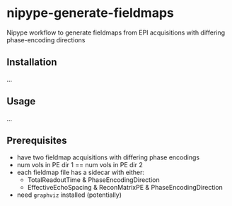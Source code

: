 # nipype-generate-fieldmaps

Nipype workflow to generate fieldmaps from EPI acquisitions with differing phase-encoding directions

## Installation

...

## Usage

...

## Prerequisites

- have two fieldmap acquisitions with differing phase encodings
- num vols in PE dir 1 == num vols in PE dir 2
- each fieldmap file has a sidecar with either:
  - TotalReadoutTime & PhaseEncodingDirection
  - EffectiveEchoSpacing & ReconMatrixPE & PhaseEncodingDirection
- need `graphviz` installed (potentially)
